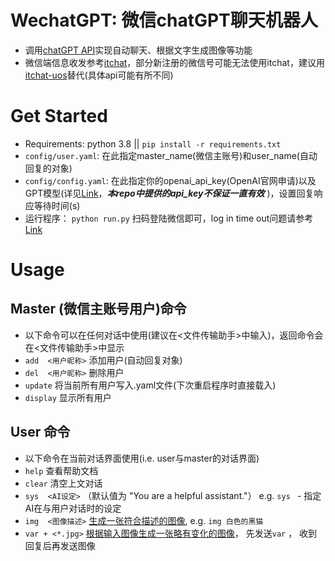 # WechatGPT: 微信chatGPT聊天机器人
- 调用[chatGPT API](https://platform.openai.com/docs/api-reference/introduction)实现自动聊天、根据文字生成图像等功能
- 微信端信息收发参考[itchat](https://github.com/littlecodersh/ItChat)，部分新注册的微信号可能无法使用itchat，建议用[itchat-uos](https://github.com/why2lyj/ItChat-UOS)替代(具体api可能有所不同)

# Get Started 
- Requirements: python 3.8 ||   ```pip install -r requirements.txt```
- ```config/user.yaml```: 在此指定master_name(微信主账号)和user_name(自动回复的对象)
- ```config/config.yaml```: 在此指定你的openai_api_key(OpenAI官网申请)以及GPT模型(详见[Link](https://platform.openai.com/docs/api-reference/introduction)，***本repo中提供的api_key不保证一直有效*** )，设置回复响应等待时间(s)
- 运行程序： ```python run.py``` 扫码登陆微信即可，log in time out问题请参考[Link](https://github.com/zhayujie/chatgpt-on-wechat/issues/8)
# Usage
## Master (微信主账号用户)命令
- 以下命令可以在任何对话中使用(建议在<文件传输助手>中输入)，返回命令会在<文件传输助手>中显示
- ```add  <用户昵称>``` 添加用户(自动回复对象)
- ```del  <用户昵称>``` 删除用户
- ```update``` 将当前所有用户写入.yaml文件(下次重启程序时直接载入)
- ```display``` 显示所有用户
## User 命令
- 以下命令在当前对话界面使用(i.e. user与master的对话界面)
- ```help``` 查看帮助文档
- ```clear``` 清空上文对话
- ```sys  <AI设定>``` （默认值为 "You are a helpful assistant."） e.g. ```sys ``` - 指定AI在与用户对话时的设定
- ```img  <图像描述>``` [生成一张符合描述的图像](https://platform.openai.com/docs/api-reference/images/create), e.g. ```img 白色的黑猫```
- ```var + <*.jpg>``` [根据输入图像生成一张略有变化的图像](https://platform.openai.com/docs/api-reference/images/create-variation)， 先发送```var``` ， 收到回复后再发送图像 